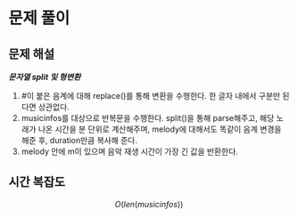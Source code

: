   # 문제 풀이

## 문제 해설

***문자열 split 및 형변환***

1. #이 붙은 음계에 대해 replace()를 통해 변환을 수행한다. 한 글자 내에서 구분만 된다면 상관없다.
2. musicinfos를 대상으로 반복문을 수행한다. split()을 통해 parse해주고, 해당 노래가 나온 시간을 분 단위로 계산해주며, melody에 대해서도 똑같이 음계 변경을 해준 후, duration만큼 복사해 준다.
3. melody 안에 m이 있으며 음악 재생 시간이 가장 긴 값을 반환한다.

## 시간 복잡도

$$O(len(musicinfos))$$

